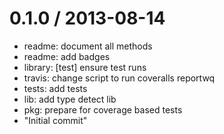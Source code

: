 
0.1.0 / 2013-08-14 
==================

 * readme: document all methods
 * readme: add badges
 * library: [test] ensure test runs
 * travis: change script to run coveralls reportwq
 * tests: add tests
 * lib: add type detect lib
 * pkg: prepare for coverage based tests
 * "Initial commit"
